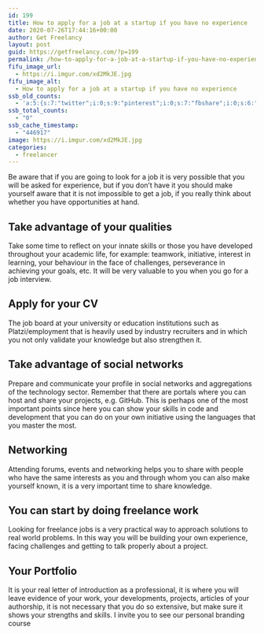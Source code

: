 ```yaml
---
id: 199
title: How to apply for a job at a startup if you have no experience
date: 2020-07-26T17:44:16+00:00
author: Get Freelancy
layout: post
guid: https://getfreelancy.com/?p=199
permalink: /how-to-apply-for-a-job-at-a-startup-if-you-have-no-experience/
fifu_image_url:
  - https://i.imgur.com/xd2MkJE.jpg
fifu_image_alt:
  - How to apply for a job at a startup if you have no experience
ssb_old_counts:
  - 'a:5:{s:7:"twitter";i:0;s:9:"pinterest";i:0;s:7:"fbshare";i:0;s:6:"reddit";i:0;s:6:"tumblr";i:0;}'
ssb_total_counts:
  - "0"
ssb_cache_timestamp:
  - "446917"
image: https://i.imgur.com/xd2MkJE.jpg
categories:
  - freelancer
---
```

Be aware that if you are going to look for a job it is very possible that you will be asked for experience, but if you don&#8217;t have it you should make yourself aware that it is not impossible to get a job, if you really think about whether you have opportunities at hand.

## Take advantage of your qualities

Take some time to reflect on your innate skills or those you have developed throughout your academic life, for example: teamwork, initiative, interest in learning, your behaviour in the face of challenges, perseverance in achieving your goals, etc. It will be very valuable to you when you go for a job interview.

## Apply for your CV

The job board at your university or education institutions such as Platzi/employment that is heavily used by industry recruiters and in which you not only validate your knowledge but also strengthen it.

## Take advantage of social networks

Prepare and communicate your profile in social networks and aggregations of the technology sector. Remember that there are portals where you can host and share your projects, e.g. GitHub. This is perhaps one of the most important points since here you can show your skills in code and development that you can do on your own initiative using the languages that you master the most.

## Networking

Attending forums, events and networking helps you to share with people who have the same interests as you and through whom you can also make yourself known, it is a very important time to share knowledge.

## You can start by doing freelance work

Looking for freelance jobs is a very practical way to approach solutions to real world problems. In this way you will be building your own experience, facing challenges and getting to talk properly about a project.

## Your Portfolio

It is your real letter of introduction as a professional, it is where you will leave evidence of your work, your developments, projects, articles of your authorship, it is not necessary that you do so extensive, but make sure it shows your strengths and skills. I invite you to see our personal branding course